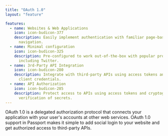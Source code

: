 ```yaml
---
title: "OAuth 1.0"
layout: "feature"

features:
  - name: Websites & Web Applications
    icon: icon-budicon-377
    description: Easily implement authentication with familiar page-based
      navigation.
  - name: Minimal configuration
    icon: icon-budicon-325
    description: Pre-configured to work out-of-the-box with popular providers
      including Twitter.
  - name: 3rd-Party API Integration
    icon: icon-budicon-280
    description: Integrate with third-party APIs using access tokens and
      client credentials.
  - name: API Authorization
    icon: icon-budicon-285
    description: Protect access to APIs using access tokens and cryptographic
      verification of secrets.
---
```


OAuth 1.0 is a delegated authorization protocol that connects your application
with your user's accounts at other web services.  OAuth 1.0 support in Passport
makes it simple to add social login to your website and get authorized access to
third-party APIs.

